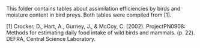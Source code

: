 This folder contains tables about assimilation efficiencies by birds and moisture
content in bird preys. Both tables were compiled from [1].

[1] Crocker, D., Hart, A., Gurney, J., & McCoy, C. (2002). ProjectPN0908: Methods for estimating daily food intake of wild birds and mammals. (p. 22). DEFRA, Central Science Laboratory.